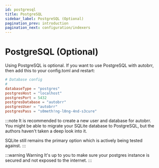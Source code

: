 ```yaml
---
id: postgresql
title: PostgreSQL
sidebar_label: PostgreSQL (Optional)
pagination_prev: introduction
pagination_next: configuration/indexers
---
```


# PostgreSQL (Optional)

Using PostgreSQL is optional. If you want to use PostgreSQL with autobrr, then add this to your config.toml and restart:

```toml title="config.toml"
# Database config
#
databaseType = "postgres"
postgresHost = "localhost"
postgresPort = 5432
postgresDatabase = "autobrr"
postgresUser = "autobrr"
postgresPass = "s0meth!ng-l0ng-4nd-s3cure"
```

:::note
It is recommended to create a new user and database for autobrr.
You might be able to migrate your SQLite database to PostgreSQL, but the authors haven't taken a deep look into it.

SQLite still remains the primary option which is actively being tested against.
:::

:::warning Warning
It's up to you to make sure your postgres instance is secured and not exposed to the internet.
:::
